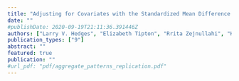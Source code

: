 ```yaml
---
title: "Adjusting for Covariates with the Standardized Mean Difference Effect Size"
date: ""
#publishDate: 2020-09-19T21:11:36.391446Z
authors: ["Larry V. Hedges", "Elizabeth Tipton", "Rrita Zejnullahi", "Karina G. Diaz"]
publication_types: ["9"]
abstract: ""
featured: true
publication: ""
#url_pdf: "pdf/aggregate_patterns_replication.pdf"
---
```


